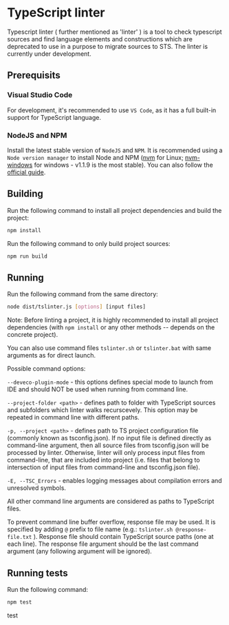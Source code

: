 # TypeScript linter

Typescript linter ( further mentioned as 'linter' ) is a tool to check typescript sources and find language elements
and constructions which are deprecated to use in a purpose to migrate sources to STS.
The linter is currently under development.

## Prerequisits

### Visual Studio Code

For development, it's recommended to use `VS Code`, as it has a full built-in support for TypeScript language.

### NodeJS and NPM

Install the latest stable version of `NodeJS` and `NPM`. It is recommended using a `Node version manager` to install Node and NPM ([nvm](https://github.com/nvm-sh/nvm) for Linux; [nvm-windows](https://github.com/coreybutler/nvm-windows) for windows - v1.1.9 is the most stable). You can also follow the [official guide](https://docs.npmjs.com/downloading-and-installing-node-js-and-npm).

## Building

Run the following command to install all project dependencies and build the project:

```bash
npm install
```

Run the following command to only build project sources:

```bash
npm run build
```

## Running

Run the following command from the same directory:

```bash
node dist/tslinter.js [options] [input files]
```

Note: Before linting a project, it is highly recommended to install all project dependencies (with `npm install` or any other methods -- depends on the concrete project).

You can also use command files `tslinter.sh` or `tslinter.bat` with same arguments as for direct launch.

Possible command options:

`--deveco-plugin-mode` - this options defines special mode to launch from IDE and should NOT be used when running from command line.

`--project-folder <path>` - defines path to folder with TypeScript sources and subfolders which linter walks recurscevely. This option may be repeated in command line with different paths.

`-p, --project <path>` - defines path to TS project configuration file (commonly known as tsconfig.json). If no input file is defined directly as command-line argument, then all source files from tsconfig.json will be processed by linter. Otherwise, linter will only process input files from command-line, that are included into project (i.e. files that belong to intersection of input files from command-line and tsconfig.json file).

`-E, --TSC_Errors` - enables logging messages about compilation errors and unresolved symbols.

All other command line arguments are considered as paths to TypeScript files.

To prevent command line buffer overflow, response file may be used. It is specified by adding `@` prefix to file name (e.g.: `tslinter.sh @response-file.txt` ). Response file should contain TypeScript source paths (one at each line). The response file argument should be the last command argument (any following argument will be ignored).

## Running tests

Run the following command:

```bash
npm test
```

test